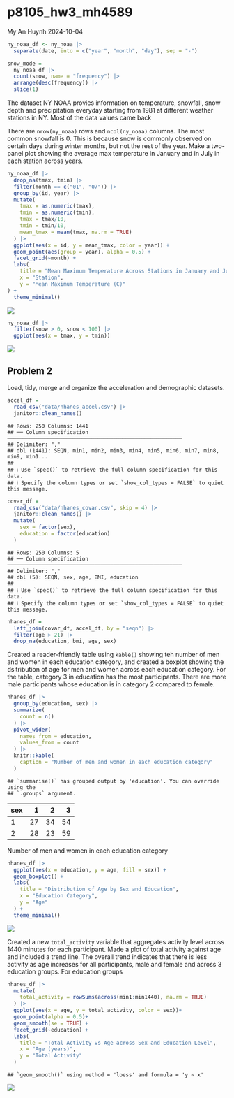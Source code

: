 p8105_hw3_mh4589
================
My An Huynh
2024-10-04

``` r
ny_noaa_df <- ny_noaa |> 
  separate(date, into = c("year", "month", "day"), sep = "-")

snow_mode =
  ny_noaa_df |> 
  count(snow, name = "frequency") |> 
  arrange(desc(frequency)) |> 
  slice(1)
```

The dataset NY NOAA provies information on temperature, snowfall, snow
depth and precipitation everyday starting from 1981 at different weather
stations in NY. Most of the data values came back

There are `nrow(ny_noaa)` rows and `ncol(ny_noaa)` columns. The most
common snowfall is 0. This is because snow is commonly observed on
certain days during winter months, but not the rest of the year. Make a
two-panel plot showing the average max temperature in January and in
July in each station across years.

``` r
ny_noaa_df |> 
  drop_na(tmax, tmin) |> 
  filter(month == c("01", "07")) |>
  group_by(id, year) |> 
  mutate(
    tmax = as.numeric(tmax),
    tmin = as.numeric(tmin),
    tmax = tmax/10,
    tmin = tmin/10,
    mean_tmax = mean(tmax, na.rm = TRUE)
  ) |> 
  ggplot(aes(x = id, y = mean_tmax, color = year)) + 
  geom_point(aes(group = year), alpha = 0.5) +
  facet_grid(~month) +
  labs(
    title = "Mean Maximum Temperature Across Stations in January and July",
    x = "Station",
    y = "Mean Maximum Temperature (C)"
) +
  theme_minimal()
```

![](p8105_hw3_mh4589_files/figure-gfm/unnamed-chunk-2-1.png)<!-- -->

``` r
ny_noaa_df |> 
  filter(snow > 0, snow < 100) |> 
  ggplot(aes(x = tmax, y = tmin)) 
```

![](p8105_hw3_mh4589_files/figure-gfm/unnamed-chunk-3-1.png)<!-- -->

## Problem 2

Load, tidy, merge and organize the acceleration and demographic
datasets.

``` r
accel_df =
  read_csv("data/nhanes_accel.csv") |> 
  janitor::clean_names()
```

    ## Rows: 250 Columns: 1441
    ## ── Column specification ────────────────────────────────────────────────────────
    ## Delimiter: ","
    ## dbl (1441): SEQN, min1, min2, min3, min4, min5, min6, min7, min8, min9, min1...
    ## 
    ## ℹ Use `spec()` to retrieve the full column specification for this data.
    ## ℹ Specify the column types or set `show_col_types = FALSE` to quiet this message.

``` r
covar_df = 
  read_csv("data/nhanes_covar.csv", skip = 4) |> 
  janitor::clean_names() |> 
  mutate(
    sex = factor(sex),
    education = factor(education)
  )
```

    ## Rows: 250 Columns: 5
    ## ── Column specification ────────────────────────────────────────────────────────
    ## Delimiter: ","
    ## dbl (5): SEQN, sex, age, BMI, education
    ## 
    ## ℹ Use `spec()` to retrieve the full column specification for this data.
    ## ℹ Specify the column types or set `show_col_types = FALSE` to quiet this message.

``` r
nhanes_df = 
  left_join(covar_df, accel_df, by = "seqn") |> 
  filter(age > 21) |> 
  drop_na(education, bmi, age, sex)
```

Created a reader-friendly table using `kable()` showing teh number of
men and women in each education category, and created a boxplot showing
the dsitribution of age for men and women across each education
category. For the table, category 3 in education has the most
participants. There are more male participants whose education is in
category 2 compared to female.

``` r
nhanes_df |> 
  group_by(education, sex) |> 
  summarize(
    count = n()
  ) |> 
  pivot_wider(
    names_from = education,
    values_from = count
  ) |> 
  knitr::kable(
    caption = "Number of men and women in each education category"
  ) 
```

    ## `summarise()` has grouped output by 'education'. You can override using the
    ## `.groups` argument.

| sex |   1 |   2 |   3 |
|:----|----:|----:|----:|
| 1   |  27 |  34 |  54 |
| 2   |  28 |  23 |  59 |

Number of men and women in each education category

``` r
nhanes_df |> 
  ggplot(aes(x = education, y = age, fill = sex)) + 
  geom_boxplot() +
  labs(
    title = "Distribution of Age by Sex and Education",
    x = "Education Category",
    y = "Age"
  ) +
  theme_minimal()
```

![](p8105_hw3_mh4589_files/figure-gfm/unnamed-chunk-5-1.png)<!-- -->

Created a new `total_activity` variable that aggregates activity level
across 1440 minutes for each participant. Made a plot of total activity
against age and included a trend line. The overall trend indicates that
there is less activity as age increases for all participants, male and
female and across 3 education groups. For education groups

``` r
nhanes_df |> 
  mutate(
    total_activity = rowSums(across(min1:min1440), na.rm = TRUE)
  ) |> 
  ggplot(aes(x = age, y = total_activity, color = sex))+
  geom_point(alpha = 0.5)+
  geom_smooth(se = TRUE) +
  facet_grid(~education) + 
  labs(
    title = "Total Activity vs Age across Sex and Education Level",
    x = "Age (years)",
    y = "Total Activity"
  )
```

    ## `geom_smooth()` using method = 'loess' and formula = 'y ~ x'

![](p8105_hw3_mh4589_files/figure-gfm/unnamed-chunk-6-1.png)<!-- -->
